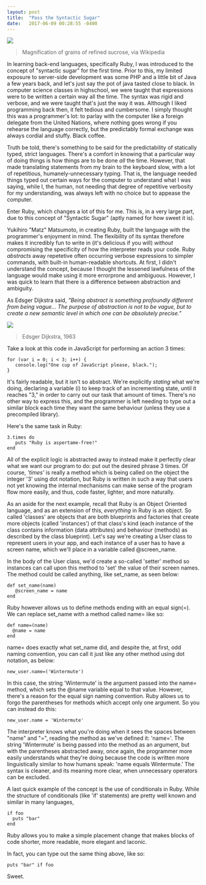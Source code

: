 ```yaml
---
layout: post
title:  "Pass the Syntactic Sugar"
date:   2017-06-09 00:28:55 -0400
---
```



![](https://upload.wikimedia.org/wikipedia/commons/thumb/5/56/Sugar_2xmacro.jpg/310px-Sugar_2xmacro.jpg)
> Magnification of grains of refined sucrose, via Wikipedia

In learning back-end languages, specifically Ruby, I was introduced to the concept of "syntactic sugar" for the first time. Prior to this, my limited exposure to server-side development was some PHP and a little bit of Java a few years back, and let's just say the pot of java tasted close to black. In computer science classes in highschool, we were taught that expressions were to be written a certain way all the time. The syntax was rigid and verbose, and we were taught that's just the way it was. Although I liked programming back then, it felt tedious and cumbersome. I simply thought this was a programmer's lot: to parlay with the computer like a foreign delegate from the United Nations, where nothing goes wrong if you rehearse the language correctly, but the predictably formal exchange was always cordial and stuffy. Black coffee.

Truth be told, there's something to be said for the predictability of statically typed, strict languages. There's a comfort in knowing that a particular way of doing things is how things are to be done *all* the time. However, that made translating statements from my brain to the keyboard slow, with a lot of repetitious, humanely-unnecessary typing. That is, the language needed things typed out certain ways for the computer to understand what I was saying, while I, the human, not needing that degree of repetitive verbosity for my understanding, was always left with no choice but to appease the computer. 

Enter Ruby, which changes a lot of this for me. This is, in a very large part, due to this concept of "Syntactic Sugar" (aptly named for how sweet it is).

Yukihiro "Matz" Matsumoto, in creating Ruby, built the language with the programmer's enjoyment in mind. The flexibility of its syntax therefore makes it incredibly fun to write in (it's delicious if you will) *without* compromising the specificity of how the interpreter reads your code. Ruby *abstracts* away repetetive often occurring verbose expressions to simpler commands, with built-in human-readable shortcuts. At first, I didn't understand the concept, because I thought the lessened lawfulness of the language would make using it more errorprone and ambiguous. However, I was quick to learn that there is a difference between abstraction and ambiguity. 

As Edsger Dijkstra said, *"Being abstract is something profoundly different from being vague... The purpose of abstraction is not to be vague, but to create a new semantic level in which one can be absolutely precise."*

![](http://www.dijkstrascry.com/sites/default/files/dijk1963.jpg)
>  Edsger Dijkstra, 1963


Take a look at this code in JavaScript for performing an action 3 times:

```
for (var i = 0; i < 3; i++) {
   console.log("One cup of JavaScript please, black.");
}
```

It's fairly readable, but it isn't so abstract. We're explicitly *stating* what we're doing, declaring a variable (i) to keep track of an incrementing state, until it reaches "3," in order to carry out our task that amount of times. There's no other way to express this, and the programmer is left needing to type out a similar block each time they want the same behaviour (unless they use a precompiled library).

Here's the same task in Ruby:

```
3.times do
   puts "Ruby is aspertame-free!"
end
```

All of the explicit logic is abstracted away to instead make it perfectly clear what we want our program to do: put out the desired phrase 3 times. Of course, *'times'* is really a method which is being called on the object the integer '3' using dot notation, but Ruby is written in such a way that users not yet knowing the internal mechanisms can make sense of the program flow more easily, and thus, code faster, lighter, and more naturally.

As an aside for the next example, recall that Ruby is an Object Oriented language, and as an extension of this, *everything* in Ruby is an object. So called 'classes' are objects that are both blueprints and factories that create more objects (called 'instances') of that class's kind (each instance of the class contains information (data attributes) and behaviour (methods) as described by the class blueprint). Let's say we're creating a User class to represent users in your app, and each instance of a user has to have a screen name, which we'll place in a variable called @screen_name. 

In the body of the User class, we'd create a so-called 'setter' method so instances can call upon this method to 'set' the value of their screen names. The method could be called anything, like set_name, as seen below:

```
def set_name(name)
   @screen_name = name
end
```

Ruby however allows us to define methods ending with an equal sign(=). We can replace set_name with a method called name= like so:

```
def name=(name)
  @name = name
end
```

name= does exactly what set_name did, and despite the, at first, odd naming convention, you can call it just like any other method using dot notation, as below:

```
new_user.name=('Wintermute')
```

In this case, the string 'Wintermute' is the argument passed into the name= method, which sets the @name variable equal to that value. However, there's a reason for the equal sign naming convention. Ruby allows us to forgo the parentheses for methods which accept only one argument. So you can instead do this:

```
new_user.name = 'Wintermute'
```

The interpreter knows what you're doing when it sees the spaces between "name" and "=", reading the method as we've defined it: 'name='. The string 'Wintermute' is being passed into the method as an argument, but with the parentheses abstracted away, once again, the programmer more easily understands what they're doing because the code is written more linguistically similar to how humans speak: 'name equals Wintermute.' The syntax is cleaner, and its meaning more clear, when unnecessary operators can be excluded. 

A last quick example of the concept is the use of conditionals in Ruby. While the structure of conditionals (like 'if' statements) are pretty well known and similar in many languages,

```
if foo
  puts "bar"
end
```

Ruby allows you to make a simple placement change that makes blocks of code shorter, more readable, more elegant and laconic. 

In fact, you can type out the same thing above, like so:

```
puts "bar" if foo
```

Sweet.

